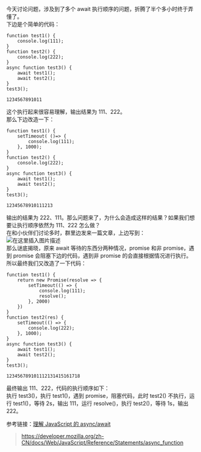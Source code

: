 今天讨论问题，涉及到了多个 await 执行顺序的问题，折腾了半个多小时终于弄懂了。\
下边是个简单的代码：

```plain
function test1() {
	console.log(111);
}
function test2() {
	console.log(222);
}
async function test3() {
	await test1();
	await test2();
}
test3();

1234567891011
```

这个执行起来很容易理解，输出结果为 111、222。\
那么下边改造一下：

```plain
function test1() {
	setTimeout( ()=> {
		console.log(111);
	}, 1000);
}
function test2() {
	console.log(222);
}
async function test3() {
	await test1();
	await test2();
}
test3();

12345678910111213
```

输出的结果为 222、111。那么问题来了，为什么会造成这样的结果？如果我们想要让执行顺序依然为 111、222 怎么做？\
在和小伙伴们讨论多时，群里边发来一篇文章，上边写到：\
![在这里插入图片描述](https://img-blog.csdnimg.cn/20210706171913356.png?x-oss-process=image/watermark,type_ZmFuZ3poZW5naGVpdGk,shadow_10,text_aHR0cHM6Ly9ibG9nLmNzZG4ubmV0L3dlaXhpbl80Mjg4MDA4OA==,size_16,color_FFFFFF,t_70)\
那么谜底揭晓，原来 await 等待的东西分两种情况，promise 和非 promise，遇到 promise 会阻塞下边的代码，遇到非 promise 的会直接根据情况进行执行。\
所以最终我们又改造了一下代码：

```plain
function test1() {
	return new Promise(resolve => {
        setTimeout(() => {
            console.log(111);
            resolve();
        }, 2000)
    })
}
function test2(res) {
	setTimeout(() => {
	    console.log(222);
	}, 1000);
}
async function test3() {
    await test1();
    await test2();
}
test3();

123456789101112131415161718
```

最终输出 111、222，代码的执行顺序如下：\
执行 test3()，执行 test1()，遇到 promise，阻塞代码，此时 test2() 不执行，运行 test1()，等待 2s，输出 111，运行 resolve()，执行 test2()，等待 1s，输出 222。

参考链接：[理解 JavaScript 的 async/await](https://segmentfault.com/a/1190000007535316)

> https://developer.mozilla.org/zh-CN/docs/Web/JavaScript/Reference/Statements/async_function
